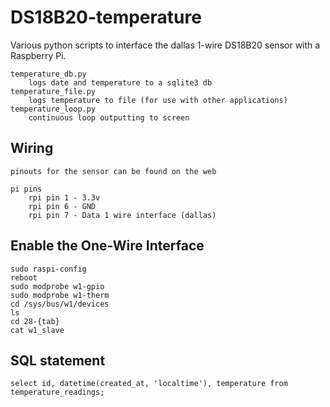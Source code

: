 # DS18B20-temperature

Various python scripts to interface the dallas 1-wire DS18B20 sensor with a Raspberry Pi.

```
temperature_db.py
    logs date and temperature to a sqlite3 db
temperature_file.py
    logs temperature to file (for use with other applications)
temperature_loop.py
    continuous loop outputting to screen
```
## Wiring

```
pinouts for the sensor can be found on the web

pi pins
    rpi pin 1 - 3.3v
    rpi pin 6 - GND
    rpi pin 7 - Data 1 wire interface (dallas)
```

## Enable the One-Wire Interface
```
sudo raspi-config
reboot
sudo modprobe w1-gpio
sudo modprobe w1-therm
cd /sys/bus/w1/devices
ls 
cd 28-{tab}
cat w1_slave
```

## SQL statement
```
select id, datetime(created_at, 'localtime'), temperature from temperature_readings;
```

